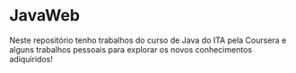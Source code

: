 # JavaWeb

Neste repositório tenho trabalhos do curso de Java do ITA pela Coursera e alguns trabalhos pessoais para explorar os novos conhecimentos adiquiridos!
